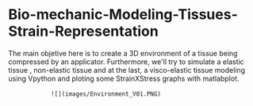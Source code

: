 # Bio-mechanic-Modeling-Tissues-Strain-Representation

The main objetive here is to create a 3D environment of a tissue being compressed by an applicator. Furthermore, we'll try to simulate a elastic tissue , non-elastic tissue and at the last, a visco-elastic tissue modeling using Vpython and ploting some StrainXStress graphs with matlabplot.


                ![](images/Environment_V01.PNG)
